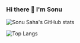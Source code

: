 ### Hi there 👋 I'm Sonu

![Sonu Saha's GitHub stats](https://github-readme-stats.vercel.app/api?username=ahasunos&show_icons=true&theme=vue)

![Top Langs](https://github-readme-stats.vercel.app/api/top-langs/?username=ahasunos&show_icons=true&theme=vue)
